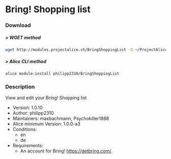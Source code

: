 # Bring! Shopping list

### Download

##### > WGET method
```bash
wget http://modules.projectalice.ch/BringShoppingList -O ~/ProjectAlice/system/moduleInstallTickets/BringShoppingList.install
```

##### > Alice CLI method
```bash
alice module:install philipp2310/BringShoppingList
```

### Description
View and edit your Bring! Shopping list

- Version: 1.0.10
- Author: philipp2310
- Maintainers: maxbachmann, Psychokiller1888
- Alice minimum Version: 1.0.0-a3
- Conditions:
  - en
  - de
- Requirements:
  - An account for Bring! https://getbring.com/.
